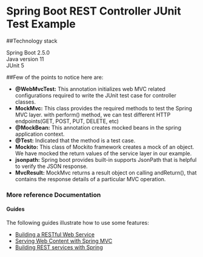 # Spring Boot REST Controller JUnit Test Example

##Technology stack

Spring Boot 2.5.0  
Java version 11  
JUnit 5  

##Few of the points to notice here are:

 * **@WebMvcTest:** This annotation initializes web MVC related configurations required to write the JUnit test case for controller classes.
 * **MockMvc:** This class provides the required methods to test the Spring MVC layer. with perform() method, we can test different HTTP endpoints(GET, POST, PUT, DELETE, etc)
 * **@MockBean:** This annotation creates mocked beans in the spring application context.
 * **@Test:** Indicated that the method is a test case.
 * **Mockito:** This class of Mockito framework creates a mock of an object. We have mocked the return values of the service layer in our example.
 * **jsonpath:** Spring boot provides built-in supports JsonPath that is helpful to verify the JSON response.
 * **MvcResult:** MockMvc returns a result object on calling andReturn(), that contains the response details of a particular MVC operation.  
 
### More reference Documentation
#### Guides
The following guides illustrate how to use some features:

* [Building a RESTful Web Service](https://spring.io/guides/gs/rest-service/)
* [Serving Web Content with Spring MVC](https://spring.io/guides/gs/serving-web-content/)
* [Building REST services with Spring](https://spring.io/guides/tutorials/bookmarks/)  